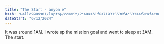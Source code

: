 ```yaml
---
title: "The Start - anyon e"
hash: "Hello9999901/laptop/commit/2ca9aab1f80719315530f4c532aef9cafec064c8"
dateStart: "6/12/2024"
---
```


It was around 1AM. I wrote up the mission goal and went to sleep at 2AM. The start.
